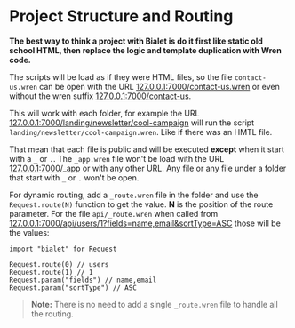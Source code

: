 # Project Structure and Routing

**The best way to think a project with Bialet is do it first like static old school HTML,
then replace the logic and template duplication with Wren code.**

The scripts will be load as if they were HTML files, so the file `contact-us.wren` can be open with the URL [127.0.0.1:7000/contact-us.wren](http://127.0.0.1:7000/contact-us.wren) or even without the wren suffix [127.0.0.1:7000/contact-us](http://127.0.0.1:7000/contact-us).

This will work with each folder, for example the URL [127.0.0.1:7000/landing/newsletter/cool-campaign](http://127.0.0.1:7000/landing/newsletter/cool-campaign) will run the script `landing/newsletter/cool-campaign.wren`. Like if there was an HMTL file.

That mean that each file is public and will be executed **except** when it start with a `_` or `.`. The `_app.wren` file won't be load with the URL [127.0.0.1:7000/_app](http://127.0.0.1:7000/_app) or with any other URL. Any file or any file under a folder that start with `_` or `.` won't be open.

For dynamic routing, add a `_route.wren` file in the folder and use the `Request.route(N)` function to get the value. **N** is the position of the route parameter. For the file `api/_route.wren` when called from [127.0.0.1:7000/api/users/1?fields=name,email&sortType=ASC](http://127.0.0.1:7000/api/users/1?fields=name,email&sortType=ASC) those will be the values:

```wren
import "bialet" for Request

Request.route(0) // users
Request.route(1) // 1
Request.param("fields") // name,email
Request.param("sortType") // ASC
```

> **Note:** There is no need to add a single `_route.wren` file to handle all the routing.



